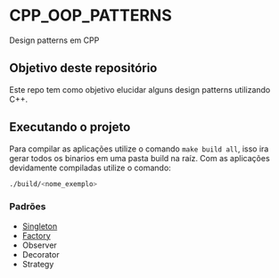 # CPP_OOP_PATTERNS
Design patterns em CPP

## Objetivo deste repositório
Este repo tem como objetivo elucidar alguns design patterns utilizando C++.

## Executando o projeto
Para compilar as aplicações utilize o comando `make build all`, isso ira gerar todos os binarios em uma pasta build na raíz.
Com as aplicações devidamente compiladas utilize o comando:

```bash
./build/<nome_exemplo>
```

### Padrões
- [Singleton](https://github.com/otavioabreu27/CPP_OOP_PATTERNS/tree/main/Singleton)
- [Factory](https://github.com/otavioabreu27/CPP_OOP_PATTERNS/tree/main/Factory)
- Observer
- Decorator
- Strategy

